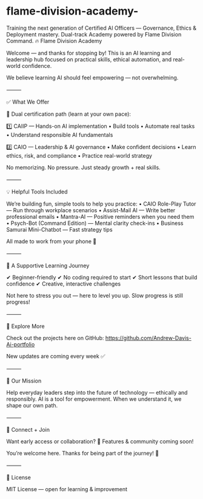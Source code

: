 # flame-division-academy-
Training the next generation of Certified AI Officers — Governance, Ethics &amp; Deployment mastery. Dual-track Academy powered by Flame Division Command.
🔥 Flame Division Academy

Welcome — and thanks for stopping by!
This is an AI learning and leadership hub focused on practical skills, ethical automation, and real-world confidence.

We believe learning AI should feel empowering — not overwhelming.

⸻

✅ What We Offer

📌 Dual certification path (learn at your own pace):

1️⃣ CAIIP — Hands-on AI implementation
• Build tools
• Automate real tasks
• Understand responsible AI fundamentals

2️⃣ CAIO — Leadership & AI governance
• Make confident decisions
• Learn ethics, risk, and compliance
• Practice real-world strategy

No memorizing. No pressure.
Just steady growth + real skills.

⸻

💡 Helpful Tools Included

We’re building fun, simple tools to help you practice:
	•	CAIO Role-Play Tutor — Run through workplace scenarios
	•	Assist-Mail AI — Write better professional emails
	•	Mantra-AI — Positive reminders when you need them
	•	Psych-Bot (Command Edition) — Mental clarity check-ins
	•	Business Samurai Mini-Chatbot — Fast strategy tips

All made to work from your phone 📱

⸻

🌱 A Supportive Learning Journey

✔ Beginner-friendly
✔ No coding required to start
✔ Short lessons that build confidence
✔ Creative, interactive challenges

Not here to stress you out — here to level you up.
Slow progress is still progress!

⸻

🔗 Explore More

Check out the projects here on GitHub:
https://github.com/Andrew-Davis-Ai-portfolio

New updates are coming every week ✅

⸻

🎯 Our Mission

Help everyday leaders step into the future of technology — ethically and responsibly.
AI is a tool for empowerment. When we understand it, we shape our own path.

⸻

🤝 Connect + Join

Want early access or collaboration?
📩 Features & community coming soon!

You’re welcome here.
Thanks for being part of the journey! 🌟

⸻

📜 License

MIT License — open for learning & improvement
